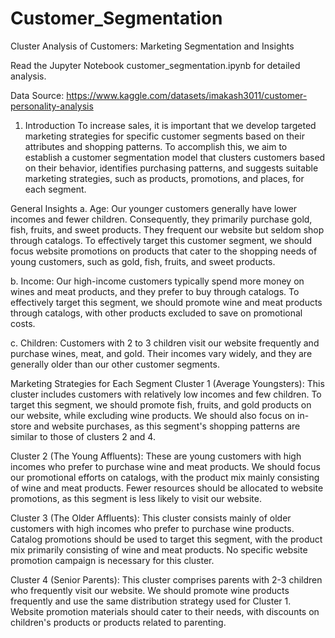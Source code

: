 # Customer_Segmentation

Cluster Analysis of Customers: Marketing Segmentation and Insights 

Read the Jupyter Notebook customer_segmentation.ipynb for detailed analysis. 

Data Source: https://www.kaggle.com/datasets/imakash3011/customer-personality-analysis

1. Introduction
To increase sales, it is important that we develop targeted marketing strategies for specific customer segments based on their attributes and shopping patterns. To accomplish this, we aim to establish a customer segmentation model that clusters customers based on their behavior, identifies purchasing patterns, and suggests suitable marketing strategies, such as products, promotions, and places, for each segment.

General Insights
a. Age: Our younger customers generally have lower incomes and fewer children. Consequently, they primarily purchase gold, fish, fruits, and sweet products. They frequent our website but seldom shop through catalogs. To effectively target this customer segment, we should focus website promotions on products that cater to the shopping needs of young customers, such as gold, fish, fruits, and sweet products.

b. Income: Our high-income customers typically spend more money on wines and meat products, and they prefer to buy through catalogs. To effectively target this segment, we should promote wine and meat products through catalogs, with other products excluded to save on promotional costs.

c. Children: Customers with 2 to 3 children visit our website frequently and purchase wines, meat, and gold. Their incomes vary widely, and they are generally older than our other customer segments.

Marketing Strategies for Each Segment
Cluster 1 (Average Youngsters):
This cluster includes customers with relatively low incomes and few children. To target this segment, we should promote fish, fruits, and gold products on our website, while excluding wine products. We should also focus on in-store and website purchases, as this segment's shopping patterns are similar to those of clusters 2 and 4.

Cluster 2 (The Young Affluents):
These are young customers with high incomes who prefer to purchase wine and meat products. We should focus our promotional efforts on catalogs, with the product mix mainly consisting of wine and meat products. Fewer resources should be allocated to website promotions, as this segment is less likely to visit our website.

Cluster 3 (The Older Affluents):
This cluster consists mainly of older customers with high incomes who prefer to purchase wine products. Catalog promotions should be used to target this segment, with the product mix primarily consisting of wine and meat products. No specific website promotion campaign is necessary for this cluster.

Cluster 4 (Senior Parents):
This cluster comprises parents with 2-3 children who frequently visit our website. We should promote wine products frequently and use the same distribution strategy used for Cluster 1. Website promotion materials should cater to their needs, with discounts on children's products or products related to parenting.

